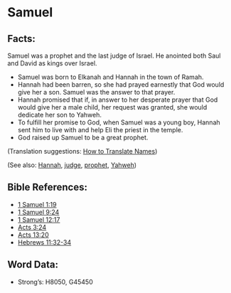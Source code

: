 # Samuel

## Facts:

Samuel was a prophet and the last judge of Israel. He anointed both Saul and David as kings over Israel.

* Samuel was born to Elkanah and Hannah in the town of Ramah.
* Hannah had been barren, so she had prayed earnestly that God would give her a son. Samuel was the answer to that prayer.
* Hannah promised that if, in answer to her desperate prayer that God would give her a male child, her request was granted, she would dedicate her son to Yahweh.
* To fulfill her promise to God, when Samuel was a young boy, Hannah sent him to live with and help Eli the priest in the temple.
* God raised up Samuel to be a great prophet.

(Translation suggestions: [How to Translate Names](rc://en/ta/man/translate/translate-names))

(See also: [Hannah](../names/hannah.md), [judge](../kt/judge.md), [prophet](../kt/prophet.md), [Yahweh](../kt/yahweh.md))

## Bible References:

* [1 Samuel 1:19](rc://en/tn/help/1sa/01/19)
* [1 Samuel 9:24](rc://en/tn/help/1sa/09/24)
* [1 Samuel 12:17](rc://en/tn/help/1sa/12/17)
* [Acts 3:24](rc://en/tn/help/act/03/24)
* [Acts 13:20](rc://en/tn/help/act/13/20)
* [Hebrews 11:32-34](rc://en/tn/help/heb/11/32)

## Word Data:

* Strong’s: H8050, G45450
